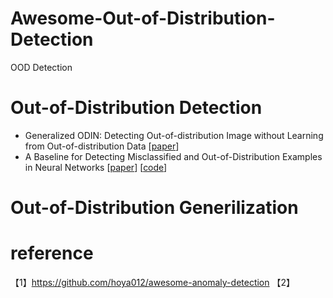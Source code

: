 # Awesome-Out-of-Distribution-Detection
OOD Detection

# Out-of-Distribution Detection 
- Generalized ODIN: Detecting Out-of-distribution Image without Learning from Out-of-distribution Data [[paper](https://openaccess.thecvf.com/content_CVPR_2020/papers/Hsu_Generalized_ODIN_Detecting_Out-of-Distribution_Image_Without_Learning_From_Out-of-Distribution_Data_CVPR_2020_paper.pdf)]
- A Baseline for Detecting Misclassified and Out-of-Distribution Examples in Neural Networks [[paper]()] [[code](https://github.com/hendrycks/error-detection)] 

# Out-of-Distribution Generilization 







# reference
【1】https://github.com/hoya012/awesome-anomaly-detection
【2】





